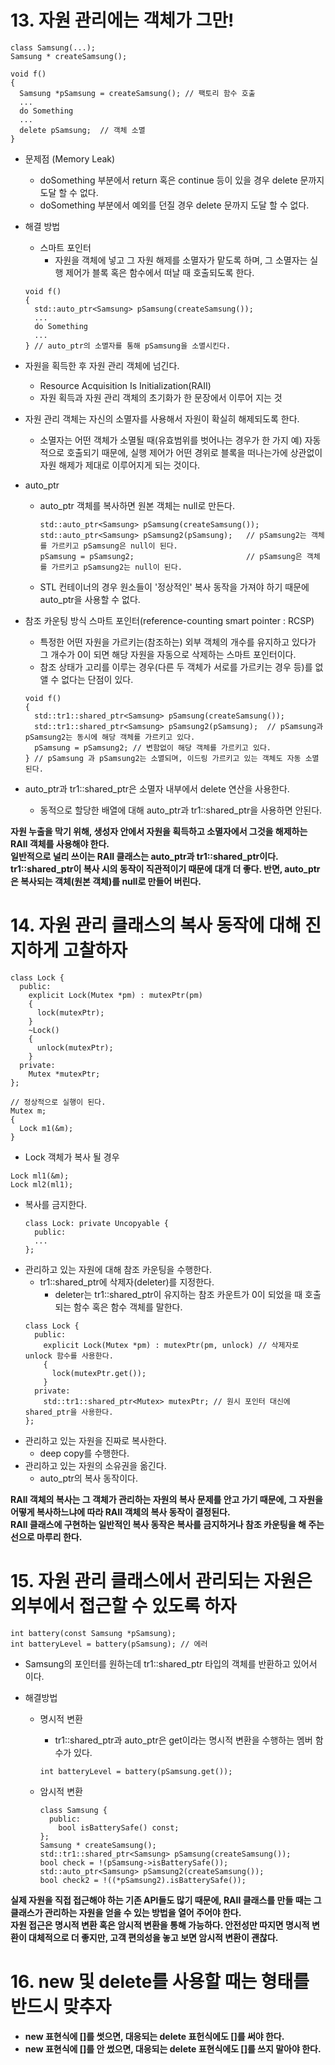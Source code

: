 # 13. 자원 관리에는 객체가 그만!

```
class Samsung(...);
Samsung * createSamsung();
```
```
void f()
{
  Samsung *pSamsung = createSamsung(); // 팩토리 함수 호출
  ...
  do Something
  ...
  delete pSamsung;  // 객체 소멸
}
```
- 문제점 (Memory Leak)
  - doSomething 부분에서 return 혹은 continue 등이 있을 경우 delete 문까지 도달 할 수 없다.
  - doSomething 부분에서 예외를 던질 경우 delete 문까지 도달 할 수 없다.
  
- 해결 방법
  - 스마트 포인터
    - 자원을 객체에 넣고 그 자원 해제를 소멸자가 맡도록 하며, 그 소멸자는 실행 제어가 블록 혹은 함수에서 떠날 때 호출되도록 한다.
  ```
  void f()
  {
    std::auto_ptr<Samsung> pSamsung(createSamsung());
    ...
    do Something
    ...
  } // auto_ptr의 소멸자를 통해 pSamsung을 소멸시킨다.
  ```
- 자원을 획득한 후 자원 관리 객체에 넘긴다.
  -  Resource Acquisition Is Initialization(RAII)
    - 자원 획득과 자원 관리 객체의 초기화가 한 문장에서 이루어 지는 것
- 자원 관리 객체는 자신의 소멸자를 사용해서 자원이 확실히 해제되도록 한다.
  - 소멸자는 어떤 객체가 소멸될 때(유효범위를 벗어나는 경우가 한 가지 예) 자동적으로 호출되기 때문에, 실행 제어가 어떤 경위로 블록을 떠나는가에 상관없이 자원 해제가 제대로 이루어지게 되는 것이다.

- auto_ptr
  - auto_ptr 객체를 복사하면 원본 객체는 null로 만든다.
    ```
    std::auto_ptr<Samsung> pSamsung(createSamsung());
    std::auto_ptr<Samsung> pSamsung2(pSamsung);   // pSamsung2는 객체를 가르키고 pSamsung은 null이 된다.
    pSamsung = pSamsung2;                         // pSamsung은 객체를 가르키고 pSamsung2는 null이 된다.
    ```
  - STL 컨테이너의 경우 원소들이 '정상적인' 복사 동작을 가져야 하기 때문에 auto_ptr을 사용할 수 없다.

- 참조 카운팅 방식 스마트 포인터(reference-counting smart pointer : RCSP)
  - 특정한 어떤 자원을 가르키는(참조하는) 외부 객체의 개수를 유지하고 있다가 그 개수가 0이 되면 해당 자원을 자동으로 삭제하는 스마트 포인터이다.
  - 참조 상태가 고리를 이루는 경우(다른 두 객체가 서로를 가르키는 경우 등)를 없앨 수 없다는 단점이 있다.
  ```
  void f()
  {
    std::tr1::shared_ptr<Samsung> pSamsung(createSamsung());
    std::tr1::shared_ptr<Samsung> pSamsung2(pSamsung);  // pSamsung과 pSamsung2는 동시에 해당 객체를 가르키고 있다.
    pSamsung = pSamsung2; // 변함없이 해당 객체를 가르키고 있다.
  } // pSamsung 과 pSamsung2는 소멸되며, 이드링 가르키고 있는 객체도 자동 소멸 된다.
  ```

- auto_ptr과 tr1::shared_ptr은 소멸자 내부에서 delete 연산을 사용한다.
  - 동적으로 할당한 배열에 대해 auto_ptr과 tr1::shared_ptr을 사용하면 안된다.
  
**자원 누출을 막기 위해, 생성자 안에서 자원을 획득하고 소멸자에서 그것을 해제하는 RAII 객체를 사용해야 한다.<br>**
**일반적으로 널리 쓰이는 RAII 클래스는 auto_ptr과 tr1::shared_ptr이다. tr1::shared_ptr이 복사 시의 동작이 직관적이기 때문에 대개 더 좋다. 반면, auto_ptr은 복사되는 객체(원본 객체)를 null로 만들어 버린다.<br>**

# 14. 자원 관리 클래스의 복사 동작에 대해 진지하게 고찰하자

```
class Lock {
  public:
    explicit Lock(Mutex *pm) : mutexPtr(pm)
    {
      lock(mutexPtr);
    }
    ~Lock()
    {
      unlock(mutexPtr);
    }
  private:
    Mutex *mutexPtr;
};
```
```
// 정상적으로 실행이 된다.
Mutex m;
{
  Lock m1(&m);
}
```
- Lock 객체가 복사 될 경우
```
Lock ml1(&m);
Lock ml2(ml1);
```
  - 복사를 금지한다.
    ```
    class Lock: private Uncopyable {
      public:
      ...
    };
    ```
  - 관리하고 있는 자원에 대해 참조 카운팅을 수행한다.
    - tr1::shared_ptr에 삭제자(deleter)를 지정한다.
      - deleter는 tr1::shared_ptr이 유지하는 참조 카운트가 0이 되었을 때 호출되는 함수 혹은 함수 객체를 말한다.
    ```
    class Lock {
      public:
        explicit Lock(Mutex *pm) : mutexPtr(pm, unlock) // 삭제자로 unlock 함수를 사용한다.
        {
          lock(mutexPtr.get());
        }
      private:
        std::tr1::shared_ptr<Mutex> mutexPtr; // 원시 포인터 대신에 shared_ptr을 사용한다.
    };
    ```
  - 관리하고 있는 자원을 진짜로 복사한다.
    - deep copy를 수행한다.
  - 관리하고 있는 자원의 소유권을 옮긴다.
    - auto_ptr의 복사 동작이다.

**RAII 객체의 복사는 그 객체가 관리하는 자원의 복사 문제를 안고 가기 때문에, 그 자원을 어떻게 복사하느냐에 따라 RAII 객체의 복사 동작이 결정된다.<br>**
**RAII 클래스에 구현하는 일반적인 복사 동작은 복사를 금지하거나 참조 카운팅을 해 주는 선으로 마루리 한다.<br>**

# 15. 자원 관리 클래스에서 관리되는 자원은 외부에서 접근할 수 있도록 하자

```
int battery(const Samsung *pSamsung);
int batteryLevel = battery(pSamsung); // 에러
```
- Samsung의 포인터를 원하는데 tr1::shared_ptr<Samsung> 타입의 객체를 반환하고 있어서 이다.

- 해결방법
  - 명시적 변환
    - tr1::shared_ptr과 auto_ptr은 get이라는 명시적 변환을 수행하는 멤버 함수가 있다.
    ```
    int batteryLevel = battery(pSamsung.get());
    ```
    
  - 암시적 변환
    ```
    class Samsung {
      public:
        bool isBatterySafe() const;
    };
    Samsung * createSamsung();
    std::tr1::shared_ptr<Samsung> pSamsung(createSamsung());
    bool check = !(pSamsung->isBatterySafe());
    std::auto_ptr<Samsung> pSamsung2(createSamsung());
    bool check2 = !((*pSamsung2).isBatterySafe());
    ```
  
**실제 자원을 직접 접근해야 하는 기존 API들도 많기 때문에, RAII 클래스를 만들 때는 그 클래스가 관리하는 자원을 얻을 수 있는 방법을 열어 주어야 한다.<br>**
**자원 접근은 명시적 변환 혹은 암시적 변환을 통해 가능하다. 안전성만 따지면 명시적 변환이 대체적으로 더 좋지만, 고객 편의성을 놓고 보면 암시적 변환이 괜찮다.<br>**
 
# 16. new 및 delete를 사용할 때는 형태를 반드시 맞추자

- **new 표현식에 []를 썻으면, 대응되는 delete 표헌식에도 []를 써야 한다.<br>**
- **new 표현식에 []를 안 썼으면, 대응되는 delete 표현식에도 []를 쓰지 말아야 한다.<br>**
